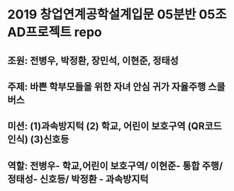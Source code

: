 # 2019 창업연계공학설계입문 05분반 05조 AD프로젝트 repo 
## 조원: 전병우, 박정환, 장민석, 이현준, 정태성
## 주제: 바쁜 학부모들을 위한 자녀 안심 귀가 자율주행 스쿨버스
## 미션: (1)과속방지턱 (2) 학교, 어린이 보호구역 (QR코드 인식) (3)신호등
## 역할: 전병우- 학교,어린이 보호구역/ 이현준- 통합 주행/ 정태성- 신호등/ 박정환 - 과속방지턱
